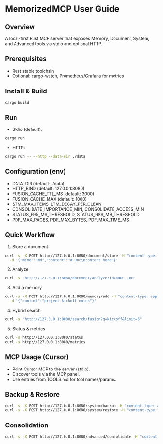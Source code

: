 # MemorizedMCP User Guide

## Overview
A local-first Rust MCP server that exposes Memory, Document, System, and Advanced tools via stdio and optional HTTP.

## Prerequisites
- Rust stable toolchain
- Optional: cargo-watch, Prometheus/Grafana for metrics

## Install & Build
```bash
cargo build
```

## Run
- Stdio (default):
```bash
cargo run
```
- HTTP:
```bash
cargo run -- --http --data-dir ./data
```

## Configuration (env)
- DATA_DIR (default: ./data)
- HTTP_BIND (default: 127.0.0.1:8080)
- FUSION_CACHE_TTL_MS (default: 3000)
- FUSION_CACHE_MAX (default: 1000)
- STM_MAX_ITEMS, LTM_DECAY_PER_CLEAN
- CONSOLIDATE_IMPORTANCE_MIN, CONSOLIDATE_ACCESS_MIN
- STATUS_P95_MS_THRESHOLD, STATUS_RSS_MB_THRESHOLD
- PDF_MAX_PAGES, PDF_MAX_BYTES, PDF_MAX_TIME_MS

## Quick Workflow
1) Store a document
```bash
curl -s -X POST http://127.0.0.1:8080/document/store -H "content-type: application/json" \
  -d '{"mime":"md","content":"# Doc\ncontent here"}'
```
2) Analyze
```bash
curl -s "http://127.0.0.1:8080/document/analyze?id=<DOC_ID>"
```
3) Add a memory
```bash
curl -s -X POST http://127.0.0.1:8080/memory/add -H "content-type: application/json" \
  -d '{"content":"project kickoff notes"}'
```
4) Hybrid search
```bash
curl -s "http://127.0.0.1:8080/search/fusion?q=kickoff&limit=5"
```
5) Status & metrics
```bash
curl -s http://127.0.0.1:8080/status
curl -s http://127.0.0.1:8080/metrics
```

## MCP Usage (Cursor)
- Point Cursor MCP to the server (stdio).
- Discover tools via the MCP panel.
- Use entries from TOOLS.md for tool names/params.

## Backup & Restore
```bash
curl -s -X POST http://127.0.0.1:8080/system/backup -H "content-type: application/json" -d '{"destination":"./backups","includeIndices":true}'
curl -s -X POST http://127.0.0.1:8080/system/restore -H "content-type: application/json" -d '{"source":"./backups/<snapshot>","includeIndices":true}'
```

## Consolidation
```bash
curl -s -X POST http://127.0.0.1:8080/advanced/consolidate -H "content-type: application/json" -d '{"dryRun":false,"limit":25}'
```
